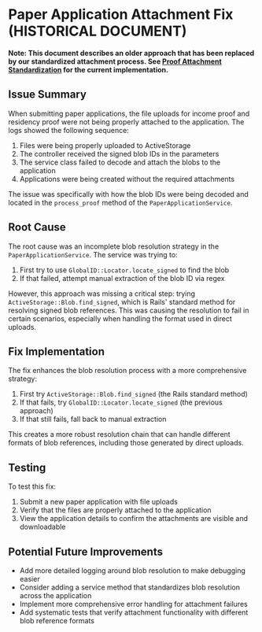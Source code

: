 # Paper Application Attachment Fix (HISTORICAL DOCUMENT)

**Note: This document describes an older approach that has been replaced by our standardized attachment process. See [Proof Attachment Standardization](proof_attachment_standardization.md) for the current implementation.**

## Issue Summary

When submitting paper applications, the file uploads for income proof and residency proof were not being properly attached to the application. The logs showed the following sequence:

1. Files were being properly uploaded to ActiveStorage
2. The controller received the signed blob IDs in the parameters
3. The service class failed to decode and attach the blobs to the application
4. Applications were being created without the required attachments

The issue was specifically with how the blob IDs were being decoded and located in the `process_proof` method of the `PaperApplicationService`.

## Root Cause

The root cause was an incomplete blob resolution strategy in the `PaperApplicationService`. The service was trying to:

1. First try to use `GlobalID::Locator.locate_signed` to find the blob
2. If that failed, attempt manual extraction of the blob ID via regex

However, this approach was missing a critical step: trying `ActiveStorage::Blob.find_signed`, which is Rails' standard method for resolving signed blob references. This was causing the resolution to fail in certain scenarios, especially when handling the format used in direct uploads.

## Fix Implementation

The fix enhances the blob resolution process with a more comprehensive strategy:

1. First try `ActiveStorage::Blob.find_signed` (the Rails standard method)
2. If that fails, try `GlobalID::Locator.locate_signed` (the previous approach)
3. If that still fails, fall back to manual extraction

This creates a more robust resolution chain that can handle different formats of blob references, including those generated by direct uploads.

## Testing

To test this fix:

1. Submit a new paper application with file uploads
2. Verify that the files are properly attached to the application
3. View the application details to confirm the attachments are visible and downloadable

## Potential Future Improvements

- Add more detailed logging around blob resolution to make debugging easier
- Consider adding a service method that standardizes blob resolution across the application
- Implement more comprehensive error handling for attachment failures
- Add systematic tests that verify attachment functionality with different blob reference formats
